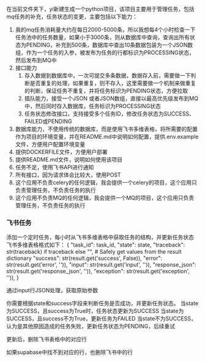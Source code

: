 在当前文件夹下，yi新建生成一个python项目，该项目主要用于管理任务，包括mq任务的补充，任务状态的变更，主要包括以下能力：
1. 我的mq任务消耗量大约在每日2000-5000条，所以我想每4个小时检查一下任务池中的任务数量，如果小于3000条，则从数据库中查询，查询出所有状态为PENDING，补充到500条，数据库中查出10条数据包装为一个JSON数组，作为一个任务的入参，被发布为任务的行都标识为PROCESSING状态，然后发布到MQ中
2. 接口能力
    1. 存入数据到数据库中，一次可提交多条数据，数据存入前，需要做一下判断是否重复的处理，如果重复，则不存入，这里需要做一个机制来做重复的判断，保证任务不重复，并将任务标识为PENDING状态，方便拉取
    2. 插队能力，接受一个JSON 或者JSON数组，直接以最高优先级发布到MQ中，然后同时存入数据库，任务标识为PROCESSING状态
    3. 任务状态修改接口，支持接受多个任务ID，修改任务状态为SUCCESS、FAILED或PENDING
3. 数据库能力，不使用传统的数据库，而是使用飞书多维表格，将所需要的配置作为项目的环境变量，并在README.md中说明如何配置，提供.env.example文件，方便用户配置环境变量
4. 提供DOCKERFILE文件，方便用户部署
5. 提供README.md文件，说明如何使用该项目
6. 任务不足，使用飞书API进行通知
7. 所有接口，因为请求体会比较大，使用POST
8. 这个应用不负责celery的任何逻辑，我会提供一个celery的项目，这个应用只负责管理任务，不负责任务的执行
9. 这个应用不负责MQ的任何逻辑，我会提供一个MQ的项目，这个应用只负责管理任务，不负责任务的执行

### 飞书任务

添加一个定时任务，每小时从飞书多维表格中获取任务的结构，并更新任务状态
飞书多维表格格式如下：
{
    "task_id": task_id,
    "state": state,
    "traceback": str(traceback) if traceback else "",
    # Safely get values from the result dictionary
    "success": str(result.get('success', False)),
    "error": str(result.get('error', '')),
    "input": str(result.get('input', '')),
    "response_json": str(result.get('response_json', '')),
    "exception": str(result.get('exception', '')),
}

通过input行JSON处理，获取原始参数

你需要根据state和success字段来判断任务是否成功，并更新任务状态。
当state为SUCCESS，且success为True时，任务状态更新为SUCCESS
当state为SUCCESS，且success不为True，更新任务为FAILED
当state不为SUCCESS，认为是其他原因造成的任务失败，更新任务状态为PENDING，后续重试

更新后，删除飞书表格中的对应行

如果supabase中找不到对应的行，也删除飞书中的行
